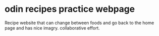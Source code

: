 # odin recipes practice webpage
 Recipe website that can change between foods and go back to the home page and has nice imagry. collaborative effort.